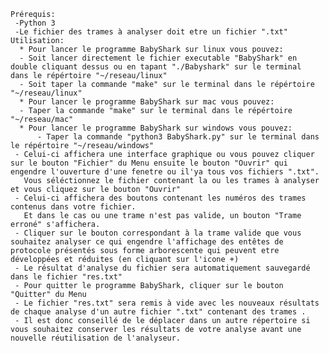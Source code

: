     Prérequis:
     -Python 3
     -Le fichier des trames à analyser doit etre un fichier ".txt"
    Utilisation:
      * Pour lancer le programme BabyShark sur linux vous pouvez:
	  - Soit lancer directement le fichier executable "BabyShark" en double cliquant dessus ou en tapant "./Babyshark" sur le terminal 	dans le répértoire "~/reseau/linux"
	  - Soit taper la commande "make" sur le terminal dans le répértoire "~/reseau/linux" 
      * Pour lancer le programme BabyShark sur mac vous pouvez:
	  - Taper la commande "make" sur le terminal dans le répértoire "~/reseau/mac" 
      * Pour lancer le programme BabyShark sur windows vous pouvez:
      	  - Taper la commande "python3 BabyShark.py" sur le terminal dans le répértoire "~/reseau/windows" 
     - Celui-ci affichera une interface graphique ou vous pouvez cliquer sur le bouton "Fichier" du Menu ensuite le bouton "Ouvrir" qui engendre l'ouverture d'une fenetre ou il'ya tous vos fichiers ".txt". 
       Vous séléctionnez le fichier contenant la ou les trames à analyser et vous cliquez sur le bouton "Ouvrir"
     - Celui-ci affichera des boutons contenant les numéros des trames contenus dans votre fichier.
       Et dans le cas ou une trame n'est pas valide, un bouton "Trame erroné" s'affichera.
     - Cliquer sur le bouton correspondant à la trame valide que vous souhaitez analyser ce qui engendre l'affichage des entêtes de protocole présentés sous forme arborescente qui peuvent etre développées et réduites (en cliquant sur l'icone +)
     - Le résultat d'analyse du fichier sera automatiquement sauvegardé dans le fichier "res.txt" 
     - Pour quitter le programme BabyShark, cliquer sur le bouton "Quitter" du Menu
     - Le fichier "res.txt" sera remis à vide avec les nouveaux résultats de chaque analyse d'un autre fichier ".txt" contenant des trames . 
     - Il est donc conseillé de le déplacer dans un autre répertoire si vous souhaitez conserver les résultats de votre analyse avant une nouvelle réutilisation de l'analyseur.
    
    

